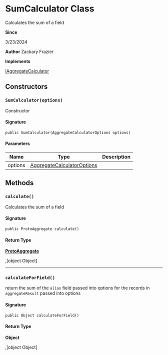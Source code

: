 # SumCalculator Class

Calculates the sum of a field

**Since** 

3/23/2024

**Author** Zackary Frazier

**Implements**

[IAggregateCalculator](IAggregateCalculator.md)

## Constructors
### `SumCalculator(options)`

Constructor

#### Signature
```apex
public SumCalculator(AggregateCalculatorOptions options)
```

#### Parameters
| Name | Type | Description |
|------|------|-------------|
| options | [AggregateCalculatorOptions](AggregateCalculatorOptions.md) |  |

## Methods
### `calculate()`

Calculates the sum of a field

#### Signature
```apex
public ProtoAggregate calculate()
```

#### Return Type
**[ProtoAggregate](ProtoAggregate.md)**

,[object Object]

---

### `calculateForField()`

return the sum of the `alias` field passed into options 
for the records in `aggregateResult` passed into options

#### Signature
```apex
public Object calculateForField()
```

#### Return Type
**Object**

,[object Object]